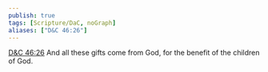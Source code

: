 ```yaml
---
publish: true
tags: [Scripture/DaC, noGraph]
aliases: ["D&C 46:26"]
---
```

[D&C 46:26](https://churchofjesuschrist.org/study/scriptures/dc-testament/dc/46?lang=eng&id=p26#p26) And all these gifts come from God, for the benefit of the children of God.
